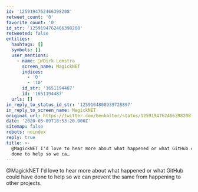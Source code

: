 ```yaml
---
id: '1259194762466398208'
retweet_count: '0'
favorite_count: '0'
id_str: '1259194762466398208'
retweeted: false
entities:
  hashtags: []
  symbols: []
  user_mentions:
    - name: 🧙‍♂️Dirk Lemstra
      screen_name: MagickNET
      indices:
        - '0'
        - '10'
      id_str: '1651194487'
      id: '1651194487'
  urls: []
in_reply_to_status_id_str: '1259104808939728897'
in_reply_to_screen_name: MagickNET
original_url: https://twitter.com/benbalter/status/1259194762466398208
date: '2020-05-09T18:53:20.000Z'
sitemap: false
robots: noindex
reply: true
title: >-
  @MagickNET I'd love to hear more about what happened or what GitHub could have
  done to help so we ca…
---
```


@MagickNET I'd love to hear more about what happened or what GitHub could have done to help so we can prevent the same from happening to other projects.